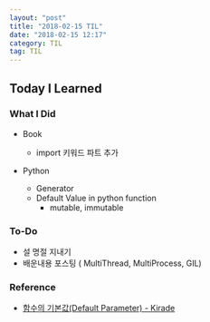 ```yaml
---
layout: "post"
title: "2018-02-15 TIL"
date: "2018-02-15 12:17"
category: TIL
tag: TIL
---
```


## Today I Learned

### What I Did

- Book
  - import 키워드 파트 추가

- Python
  - Generator
  - Default Value in python function
    - mutable, immutable

### To-Do

* 설 명절 지내기
* 배운내용 포스팅 ( MultiThread, MultiProcess, GIL)

### Reference
* [함수의 기본값(Default Parameter) - Kirade](https://kirade.github.io/python/2018/02/15/python-%ED%95%A8%EC%88%98-%EC%9D%B8%EC%9E%90%EC%9D%98-%EA%B8%B0%EB%B3%B8%EA%B0%92-default-parameter-value/)
